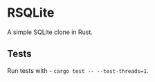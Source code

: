 # RSQLite

A simple SQLite clone in Rust.

## Tests

Run tests with - `cargo test -- --test-threads=1`.
